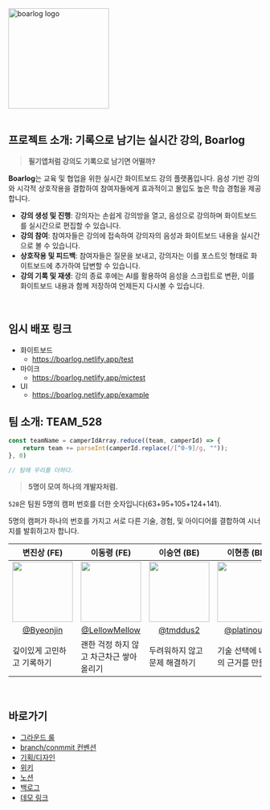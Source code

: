 
<img src="https://github.com/boostcampwm2023/web13_Boarlog/assets/54176384/2e33bb1f-cdcd-42df-bbc0-c9a52ab54b61" alt="boarlog logo" width='200px'/>

<br/>
<br/>


## 프로젝트 소개: 기록으로 남기는 실시간 강의, Boarlog

> **필기앱처럼 강의도 기록으로 남기면 어떨까?**

**Boarlog**는 교육 및 협업을 위한 실시간 화이트보드 강의 플랫폼입니다. 음성 기반 강의와 시각적 상호작용을 결합하여 참여자들에게 효과적이고 몰입도 높은 학습 경험을 제공합니다.

- **강의 생성 및 진행**: 강의자는 손쉽게 강의방을 열고, 음성으로 강의하며 화이트보드를 실시간으로 편집할 수 있습니다.
- **강의 참여**: 참여자들은 강의에 접속하여 강의자의 음성과 화이트보드 내용을 실시간으로 볼 수 있습니다.
- **상호작용 및 피드백**: 참여자들은 질문을 보내고, 강의자는 이를 포스트잇 형태로 화이트보드에 추가하여 답변할 수 있습니다.
- **강의 기록 및 재생**: 강의 종료 후에는 AI를 활용하여 음성을 스크립트로 변환, 이를 화이트보드 내용과 함께 저장하여 언제든지 다시볼 수 있습니다.

<br/>

## 임시 배포 링크

- 화이트보드
    - https://boarlog.netlify.app/test
- 마이크
    - https://boarlog.netlify.app/mictest
- UI
    - https://boarlog.netlify.app/example

## 팀 소개: TEAM_528

```jsx
const teamName = camperIdArray.reduce((team, camperId) => {
	return team += parseInt(camperId.replace(/[^0-9]/g, ""));
}, 0)

// 팀에 우리를 더하다.
```

> **5명이 모여 하나의 개발자처럼.**

`528`은 팀원 5명의 캠퍼 번호를 더한 숫자입니다(63+95+105+124+141). 

5명의 캠퍼가 하나의 번호를 가지고 서로 다른 기술, 경험, 및 아이디어를 결합하여 시너지를 발휘하고자 합니다.

<table align=center>
    <thead>
        <tr>
            <th>변진상 (FE)</th>
            <th>이동령 (FE)</th>
            <th>이승연 (BE)</th>
            <th>이현종 (BE)</th>
            <th>정주완 (FE)</th>
        </tr>
    </thead>
    <tbody align=center>
        <tr>
            <td>
              <a href="https://github.com/Byeonjin"><img width="120" height="120" src="https://avatars.githubusercontent.com/u/54176384?v=4" /></a>
            </td>
            <td>
              <a href="https://github.com/LellowMellow"><img width="120" height="120" src="https://avatars.githubusercontent.com/u/79556112?v=4" /></a>
            </td>
            <td>
              <a href="https://github.com/tmddus2"><img width="120" height="120" src="https://avatars.githubusercontent.com/u/49530253?v=4" /></a>
            </td>
            <td>
              <a href="https://github.com/platinouss"><img width="120" height="120" src="https://avatars.githubusercontent.com/u/70827921?v=4" /></a>
            </td>
            <td>
              <a href="https://github.com/Jw705"><img width="120" height="120" src="https://avatars.githubusercontent.com/u/86391351?v=4" /></a>
            </td>
        </tr>
        <tr>
            <td><a href="https://github.com/Byeonjin">@Byeonjin</a></td>
            <td><a href="https://github.com/LellowMellow">@LellowMellow</a></td>
            <td><a href="https://github.com/tmddus2">@tmddus2</a></td>
            <td><a href="https://github.com/platinouss">@platinouss</a></td>
            <td><a href="https://github.com/Jw705">@Jw705</a></td>
        </tr>
        <tr align=left>
            <td width="200">깊이있게 고민하고 기록하기</td>
            <td width="200">괜한 걱정 하지 않고 차근차근 쌓아올리기</td>
            <td width="200">두려워하지 않고 문제 해결하기</td>
            <td width="200">기술 선택에 나만의 근거를 만들기</td>
            <td width="200">작성한 코드에 대한 의도를 잘 기록하기</td>
        </tr>
    </tbody>
</table>

<br/>

## 바로가기

- [그라운드 룰](https://weak-sugar-603.notion.site/Ground-Rules-43ebfd44b76c482a983c4a47481028ca?pvs=4)
- [branch/conmmit 컨벤션](https://weak-sugar-603.notion.site/Git-Branch-Commmit-882a35cba1cc433eb0f01abf2e3b134d?pvs=4)
- [기획/디자인](https://www.figma.com/file/vd1TPvzMNwy6OfVmNFw8cI/Untitled?type=design&node-id=4%3A22&mode=design&t=NS1IQkeFYsr7lSuf-1)
- [위키](https://github.com/boostcampwm2023/web13_TEAM_528/wiki)
- [노션](https://weak-sugar-603.notion.site/TEAM_528-7780e03d7e9847b89fdf9f926036987b?pvs=4)
- [백로그](https://www.notion.so/d1fb2080ff934e859d50c5cd3620e223)
- [데모 링크](https://boarlog.netlify.app/test)

